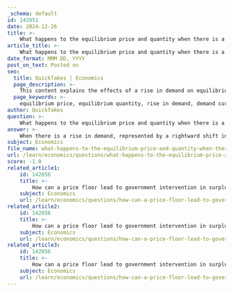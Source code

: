 ```yaml
---
_schema: default
id: 142851
date: 2024-12-26
title: >-
    What happens to the equilibrium price and quantity when there is a rise in demand?
article_title: >-
    What happens to the equilibrium price and quantity when there is a rise in demand?
date_format: MMM DD, YYYY
post_on_text: Posted on
seo:
  title: QuickTakes | Economics
  page_description: >-
    This content explains the effects of a rise in demand on equilibrium price and quantity, detailing the process of market adjustment and the establishment of a new equilibrium.
  page_keywords: >-
    equilibrium price, equilibrium quantity, rise in demand, demand curve, market equilibrium, higher prices, quantity demanded, quantity supplied, upward pressure on prices
author: QuickTakes
question: >-
    What happens to the equilibrium price and quantity when there is a rise in demand?
answer: >-
    When there is a rise in demand, represented by a rightward shift in the demand curve, the equilibrium price and quantity both increase. This phenomenon occurs because, at the original equilibrium price, the quantity demanded exceeds the quantity supplied. As a result, there is upward pressure on prices, prompting sellers to raise their prices. This process continues until a new equilibrium is established at a higher price and a higher quantity.\n\nTo summarize:\n\n1. **Equilibrium Price**: Increases due to higher demand.\n2. **Equilibrium Quantity**: Increases as suppliers respond to the higher demand by providing more goods or services.\n\nThis relationship can be illustrated as follows:\n\n- **Original Equilibrium**: At the initial price, the quantity demanded (Qd) is less than the quantity supplied (Qs).\n- **New Equilibrium**: As demand increases, the new quantity demanded (Qd') exceeds the original quantity supplied (Qs), leading to a new equilibrium price (P') and quantity (Q').\n\nIn conclusion, a rise in demand results in both a higher equilibrium price and a higher equilibrium quantity in the market.
subject: Economics
file_name: what-happens-to-the-equilibrium-price-and-quantity-when-there-is-a-rise-in-demand.md
url: /learn/economics/questions/what-happens-to-the-equilibrium-price-and-quantity-when-there-is-a-rise-in-demand
score: -1.0
related_article1:
    id: 142856
    title: >-
        How can a price floor lead to government intervention in surplus situations?
    subject: Economics
    url: /learn/economics/questions/how-can-a-price-floor-lead-to-government-intervention-in-surplus-situations
related_article2:
    id: 142856
    title: >-
        How can a price floor lead to government intervention in surplus situations?
    subject: Economics
    url: /learn/economics/questions/how-can-a-price-floor-lead-to-government-intervention-in-surplus-situations
related_article3:
    id: 142856
    title: >-
        How can a price floor lead to government intervention in surplus situations?
    subject: Economics
    url: /learn/economics/questions/how-can-a-price-floor-lead-to-government-intervention-in-surplus-situations
---
```


&nbsp;